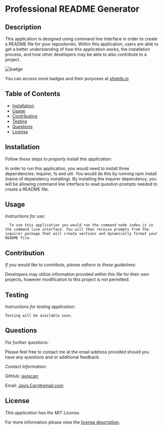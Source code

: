 # Professional README Generator

## Description
This application is designed using command line interface in order to create a README file for your repositories. Within this application, users are able to get a better understanding of how this application works, the installation process, and how other developers may be able to also contribute to a project.

![badge](https://img.shields.io/badge/license-MITLicense-brightorange)

You can access more badges and their purposes at [shields.io](https://shields.io)
## Table of Contents
  * [Installation](#installation)
  * [Usage](#usage)
  * [Contributing](#contributing)
  * [Testing](#testing)
  * [Questions](#questions)
  * [License](#license)
    


## Installation
    
  _Follow these steps to properly install this application:_


  In order to run this application, you would need to install three dependencies: inquirer, fs and util. You would do this by running npm install (name of dependency installing). By installing the inquirer dependency, you will be allowing command line interface to read question prompts needed to create a README file.


 ## Usage

  _Instructions for use:_


      To use this application you would run the command node index.js in the command line interface. You will then receive prompts from the inquirer package that will create sections and dynamically format your README file.

      
## Contribution

  _If you would like to contribute, please adhere to these guidelines:_


  Developers may utilize information provided within this file for their own projects, however modification to this project is not permitted.
        

  ## Testing

_Instructions for testing application:_


    Testing will be available soon.
      
## Questions
      
  _For further questions:_

  Please feel free to contact me at the email address provided should you have any questions and or additional feedback.
  


  _Contact Information:_

  GitHub: [javiscarr](https://github.com/javiscarr)


  Email: [Javis.Carr@gmail.com](mailto:Javis.Carr@gmail.com)

  ## License
      
  _This application has the MIT License._
      
  For more information please view the [license description](https://choosealicense.com/licenses/mit/).
  
  